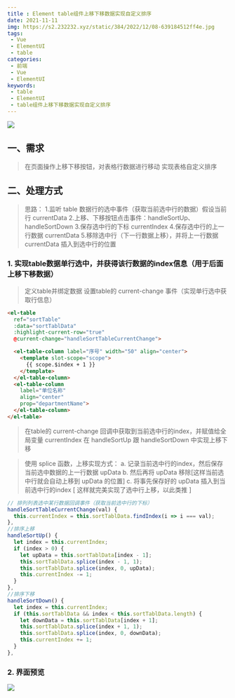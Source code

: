 ```yaml
---
title : Element table组件上移下移数据实现自定义排序
date: 2021-11-11
img: https://s2.232232.xyz/static/384/2022/12/08-639184512ff4e.jpg
tags:
 - Vue
 - ElementUI
 - table
categories: 
 - 前端
 - Vue
 - ElementUI
keywords:
 - table
 - ElementUI
 - table组件上移下移数据实现自定义排序
---
```


<img src="./IMG_1987.JPG"/>

## 一、需求
> 在页面操作上移下移按钮，对表格行数据进行移动
> 实现表格自定义排序

## 二、处理方式
> 思路：
> 1.监听 table 数据行的选中事件（获取当前选中行的数据）假设当前行 currentData
> 2.上移、下移按钮点击事件：handleSortUp、handleSortDown
> 3.保存选中行的下标 currentIndex
> 4.保存选中行的上一行数据 currentData
> 5.移除选中行（下一行数据上移），并将上一行数据 currentData 插入到选中行的位置
### 1. 实现table数据单行选中，并获得该行数据的index信息（用于后面上移下移数据）

> 定义table并绑定数据
> 设置table的 current-change 事件（实现单行选中获取行信息）

```html
<el-table
  ref="sortTable"
  :data="sortTablData"
  :highlight-current-row="true"
  @current-change="handleSortTableCurrentChange">

  <el-table-column label="序号" width="50" align="center">
    <template slot-scope="scope">
      {{ scope.$index + 1 }}
    </template>
  </el-table-column>
  <el-table-column
    label="单位名称"
    align="center"
    prop="departmentName">
  </el-table-column>
</el-table>

```

> 在table的 current-change 回调中获取到当前选中行的index，并赋值给全局变量 currentIndex
> 在 handleSortUp 跟 handleSortDown 中实现上移下移

> 使用 splice 函数，上移实现方式：
> a. 记录当前选中行的index，然后保存当前选中数据的上一行数据 upData
> b. 然后再将 upData 移除[这样当前选中行就会自动上移到 upData 的位置]
> c. 将事先保存好的 upData 插入到当前选中行的index [ 这样就完美实现了选中行上移，以此类推 ]

```js
// 排列列表选中某行数据回调事件（获取当前选中行的下标）
handleSortTableCurrentChange(val) {
  this.currentIndex = this.sortTablData.findIndex(i => i === val);
},
//排序上移
handleSortUp() {
  let index = this.currentIndex;
  if (index > 0) {
    let upData = this.sortTablData[index - 1];
    this.sortTablData.splice(index - 1, 1);
    this.sortTablData.splice(index, 0, upData);
    this.currentIndex -= 1;
  }
},
//排序下移
handleSortDown() {
  let index = this.currentIndex;
  if (this.sortTablData && index < this.sortTablData.length) {
    let downData = this.sortTablData[index + 1];
    this.sortTablData.splice(index + 1, 1);
    this.sortTablData.splice(index, 0, downData);
    this.currentIndex += 1;
  }
},
```

### 2. 界面预览
![](./code-img.jpg)

